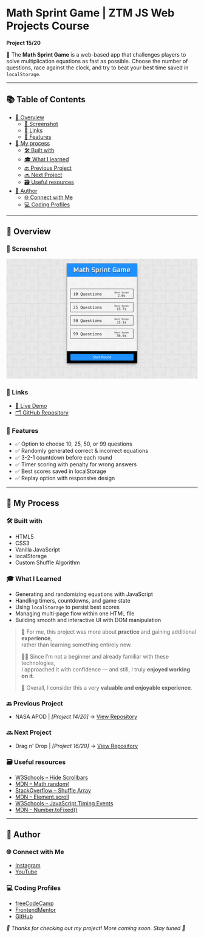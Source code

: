 # Math Sprint Game | ZTM JS Web Projects Course

**Project 15/20**

🧮 The **Math Sprint Game** is a web-based app that challenges players to solve multiplication equations as fast as possible. Choose the number of questions, race against the clock, and try to beat your best time saved in `localStorage`.

---

## 📚 Table of Contents

- [🔎 Overview](#-overview)
  - [📸 Screenshot](#-screenshot)
  - [🔗 Links](#-links)
  - [📌 Features](#-features)
- [🧠 My process](#-my-process)
  - [🛠️ Built with](#️-built-with)
  - [🎓 What I learned](#-what-i-learned)
  - [🔙 Previous Project](#-previous-project)
  - [🔜 Next Project](#-next-project)
  - [🗃️ Useful resources](#️-useful-resources)
- [👤 Author](#-author)
  - [🌐 Connect with Me](#-connect-with-me)
  - [💻 Coding Profiles](#-coding-profiles)

---

## 🔎 Overview

### 📸 Screenshot

![Live Preview Screenshot](./assets/screenshot.jpg)

### 🔗 Links

 - [🔴 Live Demo](https://dalascript.github.io/math-sprint-game/)
 - [🗂️ GitHub Repository](https://github.com/DalaScript/math-sprint-game)

### 📌 Features

  - ✅ Option to choose 10, 25, 50, or 99 questions
  - ✅ Randomly generated correct & incorrect equations
  - ✅ 3-2-1 countdown before each round
  - ✅ Timer scoring with penalty for wrong answers
  - ✅ Best scores saved in localStorage
  - ✅ Replay option with responsive design

---

## 🧠 My Process

### 🛠️ Built with

  - HTML5
  - CSS3
  - Vanilla JavaScript
  - localStorage
  - Custom Shuffle Algorithm

### 🎓 What I Learned

  - Generating and randomizing equations with JavaScript
  - Handling timers, countdowns, and game state
  - Using `localStorage` to persist best scores
  - Managing multi-page flow within one HTML file
  - Building smooth and interactive UI with DOM manipulation

  > 🚀 For me, this project was more about **practice** and gaining additional **experience**,  
  > rather than learning something entirely new.  
  >  
  > 👨‍💻 Since I’m not a beginner and already familiar with these technologies,  
  > I approached it with confidence — and still, I truly **enjoyed working on it**.  
  >  
  > 🎯 Overall, I consider this a very **valuable and enjoyable experience**.

### 🔙 Previous Project

 - NASA APOD | *[Project 14/20]* → [View Repository](https://github.com/DalaScript/nasa-apod)

### 🔜 Next Project

 - Drag n' Drop | *[Project 16/20]* → [View Repository](https://github.com/DalaScript/drag-n-drop)

### 🗃️ Useful resources

 - [W3Schools – Hide Scrollbars](https://www.w3schools.com/howto/howto_css_hide_scrollbars.asp)
 - [MDN – Math.random(](https://developer.mozilla.org/en-US/docs/Web/JavaScript/Reference/Global_Objects/Math/random)
 - [StackOverflow – Shuffle Array](https://stackoverflow.com/questions/2450954/how-to-randomize-shuffle-a-javascript-array)
 - [MDN – Element.scroll](https://developer.mozilla.org/en-US/docs/Web/API/Element/scroll)
 - [W3Schools – JavaScript Timing Events](https://www.w3schools.com/js/js_timing.asp)
 - [MDN – Number.toFixed()](https://developer.mozilla.org/en-US/docs/Web/JavaScript/Reference/Global_Objects/Number/toFixed)

---

## 👤 Author

### 🌐 Connect with Me

 - [Instagram](https://www.instagram.com/DalaScript)
 - [YouTube](https://www.youtube.com/@DalaScript)

### 💻 Coding Profiles

 - [freeCodeCamp](https://www.freecodecamp.org/DalaScript)
 - [FrontendMentor](https://www.frontendmentor.io/profile/DalaScript)
 - [GitHub](https://github.com/DalaScript)

*🙌 Thanks for checking out my project! More coming soon. Stay tuned 🚀*
